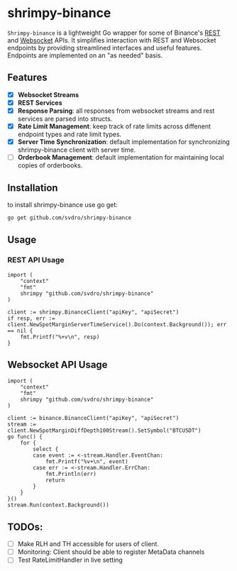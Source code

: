 # shrimpy-binance

`Shrimpy-binance` is a lightweight Go wrapper for some of Binance's [REST](https://binance-docs.github.io/apidocs/#change-log) and [Websocket](https://binance-docs.github.io/apidocs/#change-log) APIs.
It simplifies interaction with REST and Websocket endpoints by providing streamlined interfaces and useful features.
Endpoints are implemented on an "as needed" basis.

## Features

 - [x] **Websocket Streams**
 - [x] **REST Services**
 - [x] **Response Parsing**: all responses from websocket streams and rest services are parsed into structs.
 - [x] **Rate Limit Management**: keep track of rate limits across diffenent endpoint types and rate limit types.
 - [x] **Server Time Synchronization**: default implementation for synchronizing shrimpy-binance  client with server time.
 - [ ] **Orderbook Management**: default implementation for maintaining local copies of orderbooks.

## Installation

to install shrimpy-binance use go get:

```sh
go get github.com/svdro/shrimpy-binance
```

## Usage

### REST API Usage

```golang
import (
    "context"
    "fmt"
	shrimpy "github.com/svdro/shrimpy-binance"
)

client := shrimpy.BinanceClient("apiKey", "apiSecret")
if resp, err := client.NewSpotMarginServerTimeService().Do(context.Background()); err == nil {
    fmt.Printf("%+v\n", resp)
}
```

## Websocket API Usage

```golang
import (
    "context"
    "fmt"
	shrimpy "github.com/svdro/shrimpy-binance"
)

client := binance.BinanceClient("apiKey", "apiSecret")
stream := client.NewSpotMarginDiffDepth100Stream().SetSymbol("BTCUSDT")
go func() {
    for {
        select {
        case event := <-stream.Handler.EventChan:
            fmt.Printf("%v+\n", event)
        case err := <-stream.Handler.ErrChan:
            fmt.Println(err)
            return
        }
    }
}()
stream.Run(context.Background())

```

## TODOs:
 * [ ] Make RLH and TH accessible for users of client.
 * [ ] Monitoring: Client should be able to register MetaData channels 
 * [ ] Test RateLimitHandler in live setting
